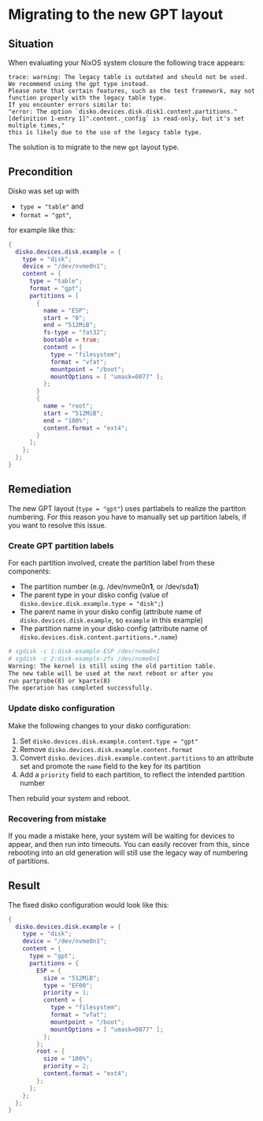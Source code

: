 # Migrating to the new GPT layout

## Situation

When evaluating your NixOS system closure the following trace appears:

```
trace: warning: The legacy table is outdated and should not be used. We recommend using the gpt type instead.
Please note that certain features, such as the test framework, may not function properly with the legacy table type.
If you encounter errors similar to:
"error: The option `disko.devices.disk.disk1.content.partitions."[definition 1-entry 1]".content._config` is read-only, but it's set multiple times,"
this is likely due to the use of the legacy table type.
```

The solution is to migrate to the new `gpt` layout type.

## Precondition

Disko was set up with

- `type = "table"` and
- `format = "gpt"`,

for example like this:

```nix
{
  disko.devices.disk.example = {
    type = "disk";
    device = "/dev/nvme0n1";
    content = {
      type = "table";
      format = "gpt";
      partitions = [
        {
          name = "ESP";
          start = "0";
          end = "512MiB";
          fs-type = "fat32";
          bootable = true;
          content = {
            type = "filesystem";
            format = "vfat";
            mountpoint = "/boot";
            mountOptions = [ "umask=0077" ];
          };
        }
        {
          name = "root";
          start = "512MiB";
          end = "100%";
          content.format = "ext4";
        }
      ];
    };
  };
}
```

## Remediation

The new GPT layout (`type = "gpt"`) uses partlabels to realize the partiton
numbering. For this reason you have to manually set up partition labels, if you
want to resolve this issue.

### Create GPT partition labels

For each partition involved, create the partition label from these components:

- The partition number (e.g. /dev/nvme0n**1**, or /dev/sda**1**)
- The parent type in your disko config (value of
  `disko.device.disk.example.type = "disk";`)
- The parent name in your disko config (attribute name of
  `disko.devices.disk.example`, so `example` in this example)
- The partition name in your disko config (attribute name of
  `disko.devices.disk.content.partitions.*.name`)

```bash
# sgdisk -c 1:disk-example-ESP /dev/nvme0n1
# sgdisk -c 2:disk-example-zfs /dev/nvme0n1
Warning: The kernel is still using the old partition table.
The new table will be used at the next reboot or after you
run partprobe(8) or kpartx(8)
The operation has completed successfully.
```

### Update disko configuration

Make the following changes to your disko configuration:

1. Set `disko.devices.disk.example.content.type = "gpt"`
1. Remove `disko.devices.disk.example.content.format`
1. Convert `disko.devices.disk.example.content.partitions` to an attribute set and
   promote the `name` field to the key for its partition
1. Add a `priority` field to each partition, to reflect the intended partition
   number

Then rebuild your system and reboot.

### Recovering from mistake

If you made a mistake here, your system will be waiting for devices to appear,
and then run into timeouts. You can easily recover from this, since rebooting
into an old generation will still use the legacy way of numbering of partitions.

## Result

The fixed disko configuration would look like this:

```nix
{
  disko.devices.disk.example = {
    type = "disk";
    device = "/dev/nvme0n1";
    content = {
      type = "gpt";
      partitions = {
        ESP = {
          size = "512MiB";
          type = "EF00";
          priority = 1;
          content = {
            type = "filesystem";
            format = "vfat";
            mountpoint = "/boot";
            mountOptions = [ "umask=0077" ];
          };
        };
        root = {
          size = "100%";
          priority = 2;
          content.format = "ext4";
        };
      };
    };
  };
}
```
